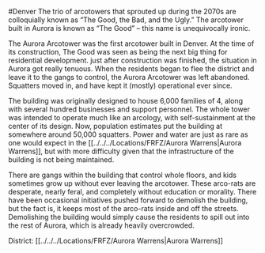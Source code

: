 #Denver 
The trio of arcotowers that sprouted up during the 2070s are colloquially known as “The Good, the Bad, and the Ugly.” The arcotower built in Aurora is known as “The Good” – this name is unequivocally ironic.  
  
The Aurora Arcotower was the first arcotower built in Denver. At the time of its construction, The Good was seen as being the next big thing for residential development. just after construction was finished, the situation in Aurora got really tenuous. When the residents began to flee the district and leave it to the gangs to control, the Aurora Arcotower was left abandoned. Squatters moved in, and have kept it (mostly) operational ever since.  
  
The building was originally designed to house 6,000 families of 4, along with several hundred businesses and support personnel. The whole tower was intended to operate much like an arcology, with self-sustainment at the center of its design. Now, population estimates put the building at somewhere around 50,000 squatters. Power and water are just as rare as one would expect in the [[../../../Locations/FRFZ/Aurora Warrens|Aurora Warrens]], but with more difficulty given that the infrastructure of the building is not being maintained.  
  
There are gangs within the building that control whole floors, and kids sometimes grow up without ever leaving the arcotower. These arco-rats are desperate, nearly feral, and completely without education or morality. There have been occasional initiatives pushed forward to demolish the building, but the fact is, it keeps most of the arco-rats inside and off the streets. Demolishing the building would simply cause the residents to spill out into the rest of Aurora, which is already heavily overcrowded.

District: [[../../../Locations/FRFZ/Aurora Warrens|Aurora Warrens]]
